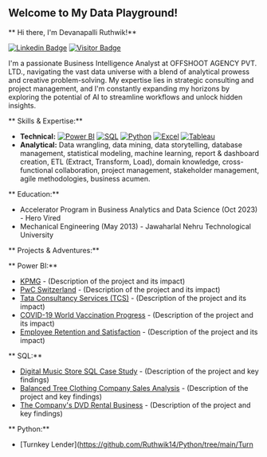 ## Welcome to My Data Playground! 

** Hi there, I'm Devanapalli Ruthwik!**

[![Linkedin Badge](https://img.shields.io/badge/-LinkedIn-0e76a8?style=flat-square&logo=Linkedin&logoColor=white)](https://www.linkedin.com/in/ruthwik-devanapalli/)  [![Visitor Badge](https://visitor-badge.glitch.me/badge?page_id=Ruthwik14.Ruthwik14&style=flat-square&color=0088cc)](#stats)

I'm a passionate Business Intelligence Analyst at OFFSHOOT AGENCY PVT. LTD., navigating the vast data universe with a blend of analytical prowess and creative problem-solving. My expertise lies in strategic consulting and project management, and I'm constantly expanding my horizons by exploring the potential of AI to streamline workflows and unlock hidden insights.

** Skills & Expertise:**

* **Technical:**  [![Power BI](https://img.shields.io/badge/-Power_BI-0078D7?style=flat-square&logo=PowerBI&logoColor=white)](https://www.microsoft.com/en-us/power-platform/products/power-bi)  [![SQL](https://img.shields.io/badge/-SQL-007DBB?style=flat-square&logo=PostgreSQL&logoColor=white)](https://en.wikipedia.org/wiki/SQL)  [![Python](https://img.shields.io/badge/-Python-3670A0?style=flat-square&logo=Python&logoColor=white)](https://www.python.org/)  [![Excel](https://img.shields.io/badge/-Excel-20B52A?style=flat-square&logo=microsoft&logoColor=white)](https://www.microsoft.com/en-us/microsoft-365/excel)  [![Tableau](https://img.shields.io/badge/-Tableau-00A0E0?style=flat-square&logo=Tableau&logoColor=white)](https://www.tableau.com/products/desktop)
* **Analytical:** Data wrangling, data mining, data storytelling, database management, statistical modeling, machine learning, report & dashboard creation, ETL (Extract, Transform, Load), domain knowledge, cross-functional collaboration, project management, stakeholder management, agile methodologies, business acumen.

** Education:**

* Accelerator Program in Business Analytics and Data Science (Oct 2023) - Hero Vired
* Mechanical Engineering (May 2013) - Jawaharlal Nehru Technological University

** Projects & Adventures:**

** Power BI:**

* [KPMG](https://github.com/Ruthwik14/Power-BI/tree/main/Kpmg) - (Description of the project and its impact)
* [PwC Switzerland](https://github.com/Ruthwik14/Power-BI/tree/main/PWC%20powerbi) - (Description of the project and its impact)
* [Tata Consultancy Services (TCS)](https://github.com/Ruthwik14/Power-BI/tree/main/tata) - (Description of the project and its impact)
* [COVID-19 World Vaccination Progress](https://github.com/Ruthwik14/Power-BI/tree/main/covid%20vaccination) - (Description of the project and its impact)
* [Employee Retention and Satisfaction](https://github.com/Ruthwik14/Power-BI/tree/main/HR%20data) - (Description of the project and its impact)

** SQL:**

* [Digital Music Store SQL Case Study](https://github.com/Ruthwik14/SQL/tree/main/Music%20Store%20Analysis) - (Description of the project and key findings)
* [Balanced Tree Clothing Company Sales Analysis](https://github.com/Ruthwik14/SQL/tree/main/Balanced%20Tree%20Clothing%20Company%20Sales%20Analysis) - (Description of the project and key findings)
* [The Company's DVD Rental Business](https://github.com/Ruthwik14/SQL/tree/main/the%20company's%20dvd%20rental%20business) - (Description of the project and key findings)

** Python:**

* [Turnkey Lender](https://github.com/Ruthwik14/Python/tree/main/Turn
